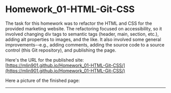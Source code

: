 # Homework_01-HTML-Git-CSS

The task for this homework was to refactor the HTML and CSS for the provided marketing website. The refactoring focused on accessibility, so it involved changing div tags to semantic tags (header, main, section, etc.), adding alt properties to images, and the like. It also involved some general improvements--e.g., adding comments, adding the source code to a source control (this Git repository), and publishing the page.

Here's the URL for the published site: [https://mlin901.github.io/Homework_01-HTML-Git-CSS/](https://mlin901.github.io/Homework_01-HTML-Git-CSS/)

Here a picture of the finished page:
****